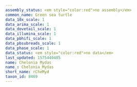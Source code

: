 ```yaml
---
assembly_status: <em style="color:red">no assembly</em>
common_name: Green sea turtle
data_10x_scale: 1
data_arima_scale: 1
data_dovetail_scale: 1
data_illumina_scale: 1
data_pbhifi_scale: 1
data_pbsubreads_scale: 1
data_phase_scale: 1
data_status: <em style="color:red">no data</em>
last_updated: 1575440485
name: Chelonia Mydas
name_: Chelonia_Mydas
short_name: rCheMyd
taxon_id: 8469
---
```

